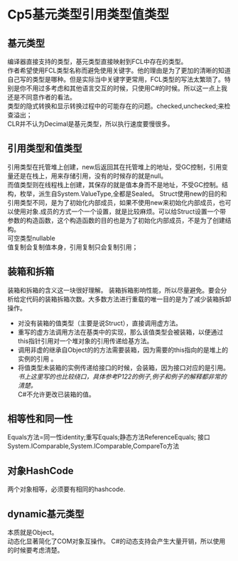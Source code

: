 # Cp5基元类型引用类型值类型
## 基元类型
编译器直接支持的类型，基元类型直接映射到FCL中存在的类型。  
作者希望使用FCL类型名称而避免使用关键字。他的理由是为了更加的清晰的知道自己写的类型是哪种。但是实际当中关键字更常用，FCL类型的写法太繁琐了。特别是你不用过多考虑和其他语言交互的时候，只使用C#的时候。所以这一点上我还是不同意作者的看法。  
类型的隐式转换和显示转换过程中的可能存在的问题。checked,unchecked;来检查溢出；  
CLR并不认为Decimal是基元类型，所以执行速度要慢很多。
## 引用类型和值类型
引用类型在托管堆上创建，new后返回其在托管堆上的地址，受GC控制，引用变量还是在栈上，用来存储引用，没有的时候存的就是null。  
而值类型则在线程栈上创建，其保存的就是值本身而不是地址，不受GC控制。结构，枚举，派生自System.ValueType,全都是Sealed。
Struct使用new的目的和引用类型不同，是为了初始化内部成员，如果不使用new来初始化内部成员，也可以使用对象.成员的方式一个一个设置，就是比较麻烦。可以给Struct设置一个带参数的构造函数，这个构造函数的目的也是为了初始化内部成员，不是为了创建结构。  
可空类型nullable  
值复制会复制值本身，引用复制只会复制引用；
## 装箱和拆箱
装箱和拆箱的含义这一块很好理解。  装箱拆箱影响性能，所以尽量避免。要会分析给定代码的装箱拆箱次数。大多数方法进行重载的唯一目的是为了减少装箱拆卸操作。 
* 对没有装箱的值类型（主要是说Struct），直接调用虚方法。
* 重写的虚方法调用方法在基类中的实现，那么该值类型会被装箱，以便通过this指针引用对一个堆对象的引用传递给基方法。  
* 调用非虚的继承自Object的的方法需要装箱，因为需要的this指向的是堆上的实例的引用 。   
* 将值类型未装箱的实例传递给接口的时候，会装箱，因为接口对应的是引用。  
*书上这里写的也比较绕口，具体参考P122的例子,例子和例子的解释都非常的清楚。*    
C#不允许更改已装箱的值。

## 相等性和同一性
Equals方法=同一性identity;重写Equals;静态方法ReferenceEquals;
接口System.IComparable,System.IComparable<T>,CompareTo方法   
 
## 对象HashCode
两个对象相等，必须要有相同的hashcode.  

## dynamic基元类型
本质就是Object。  
动态化显著简化了COM对象互操作。 
C#的动态支持会产生大量开销，所以使用的时候要考虑清楚。